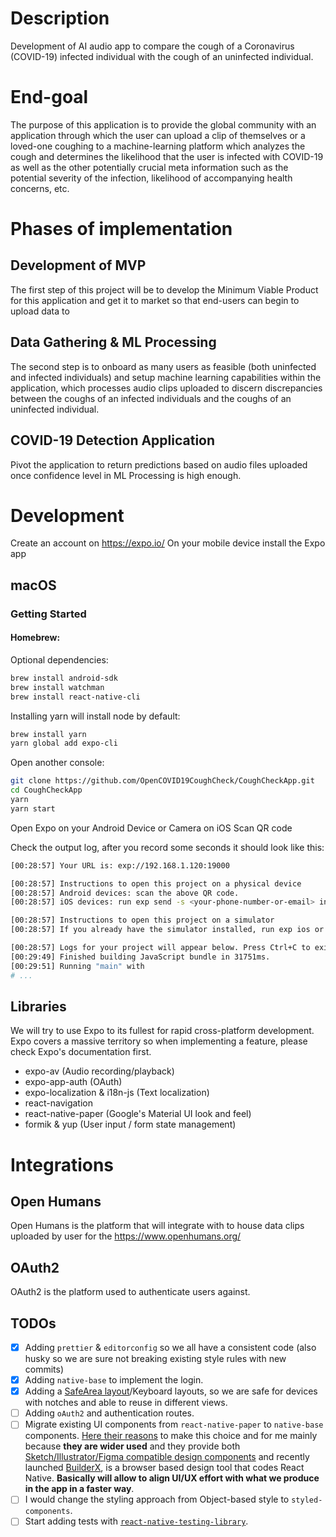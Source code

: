 # Description

Development of AI audio app to compare the cough of a Coronavirus (COVID-19) infected individual with the cough of an uninfected individual.

# End-goal

The purpose of this application is to provide the global community with an application through which the user can upload a clip of themselves or a loved-one coughing to a machine-learning platform which analyzes the cough and determines the likelihood that the user is infected with COVID-19 as well as the other potentially crucial meta information such as the potential severity of the infection, likelihood of accompanying health concerns, etc.

# Phases of implementation

## Development of MVP

The first step of this project will be to develop the Minimum Viable Product for this application and get it to market so that end-users can begin to upload data to

## Data Gathering & ML Processing

The second step is to onboard as many users as feasible (both uninfected and infected individuals) and setup machine learning capabilities within the application, which processes audio clips uploaded to discern discrepancies between the coughs of an infected individuals and the coughs of an uninfected individual.

## COVID-19 Detection Application

Pivot the application to return predictions based on audio files uploaded once confidence level in ML Processing is high enough.

# Development

Create an account on https://expo.io/
On your mobile device install the Expo app

## macOS

### Getting Started

#### Homebrew:

Optional dependencies:

```bash
brew install android-sdk
brew install watchman
brew install react-native-cli
```

Installing yarn will install node by default:

```bash
brew install yarn
yarn global add expo-cli
```

Open another console:

```bash
git clone https://github.com/OpenCOVID19CoughCheck/CoughCheckApp.git
cd CoughCheckApp
yarn
yarn start
```

Open Expo on your Android Device or Camera on iOS
Scan QR code

Check the output log, after you record some seconds it should look like this:

```bash
[00:28:57] Your URL is: exp://192.168.1.120:19000

[00:28:57] Instructions to open this project on a physical device
[00:28:57] Android devices: scan the above QR code.
[00:28:57] iOS devices: run exp send -s <your-phone-number-or-email> in this project directory in another terminal window to send the URL to your device.

[00:28:57] Instructions to open this project on a simulator
[00:28:57] If you already have the simulator installed, run exp ios or exp android in this project directory in another terminal window.

[00:28:57] Logs for your project will appear below. Press Ctrl+C to exit.
[00:29:49] Finished building JavaScript bundle in 31751ms.
[00:29:51] Running "main" with
# ...
```

## Libraries

We will try to use Expo to its fullest for rapid cross-platform development.
Expo covers a massive territory so when implementing a feature, please check Expo's documentation first.

- expo-av (Audio recording/playback)
- expo-app-auth (OAuth)
- expo-localization & i18n-js (Text localization)
- react-navigation
- react-native-paper (Google's Material UI look and feel)
- formik & yup (User input / form state management)

# Integrations

## Open Humans

Open Humans is the platform that <appname> will integrate with to house data clips uploaded by user for the
https://www.openhumans.org/

## OAuth2

OAuth2 is the platform used to authenticate users against.

## TODOs

- [x] Adding `prettier` & `editorconfig` so we all have a consistent code (also husky so we are sure not breaking existing style rules with new commits)
- [x] Adding `native-base` to implement the login.
- [x] Adding a [SafeArea layout](https://reactnavigation.org/docs/handling-safe-area/)/Keyboard layouts, so we are safe for devices with notches and able to reuse in different views.
- [ ] Adding `oAuth2` and authentication routes.
- [ ] Migrate existing UI components from `react-native-paper` to `native-base` components. [Here their reasons](https://github.com/GeekyAnts/NativeBase#2-why-nativebase) to make this choice and for me mainly because **they are wider used** and they provide both [Sketch/Illustrator/Figma compatible design components](https://nativebase.io/sketch-template) and recently launched [BuilderX](https://builderx.io/), is a browser based design tool that codes React Native. **Basically will allow to align UI/UX effort with what we produce in the app in a faster way**.
- [ ] I would change the styling approach from Object-based style to `styled-components`.
- [ ] Start adding tests with [`react-native-testing-library`](https://callstack.github.io/react-native-testing-library/docs/getting-started).
